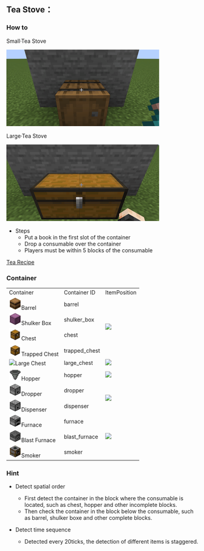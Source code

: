 ## Tea Stove：

### How to

Small·Tea Stove

![how to use tea stove](../../mc_icon/tea_room/tea_stove.gif)

[//]: # (<img src="./mc_icon/tea_room/tea_stove.gif">)

Large·Tea Stove

![how to use tea stove large](../../mc_icon/tea_room/tea_stove_large.gif)

[//]: # (<img src="./mc_icon/tea_room/tea_stove_large.gif">)

* Steps
  * Put a book in the first slot of the container
  * Drop a consumable over the container
  * Players must be within 5 blocks of the consumable

[Tea Recipe](/en_us/tea_room/tea_recipe.md)

### Container

<table>
	<tablebody>
		<tr>
			<td>Container</td>
			<td>Container ID</td>
			<td>ItemPosition</td>
		</tr>
		<tr>
            <td><img src="./mc_icon/decorations/barrel.png">Barrel</td>
			<td>barrel</td>
			<td rowspan="4"><img src="./mc_icon/tea_room/pos_barrel.png"></td>
		</tr>
		<tr>
            <td><img src="./mc_icon/decorations/shulker_box/shulker_box.png">Shulker Box</td>
			<td>shulker_box</td>
		</tr>
		<tr>
            <td><img src="./mc_icon/decorations/chest.png">Chest</td>
			<td>chest</td>
		</tr>
		<tr>
            <td><img src="./mc_icon/redstone/trapped_chest.png">Trapped Chest</td>
			<td>trapped_chest</td>
		</tr>
		<tr>
            <td><img src="./mc_icon/decorations/large_chest.png">Large Chest</td>
			<td>large_chest</td>
			<td><img src="./mc_icon/tea_room/pos_large_chest.png"></td>
		</tr>
		<tr>
            <td><img src="./mc_icon/redstone/hopper.png">Hopper</td>
			<td>hopper</td>
			<td><img src="./mc_icon/tea_room/pos_item_hopper.png"></td>
		</tr>
		<tr>
            <td><img src="./mc_icon/redstone/dropper.png">Dropper</td>
			<td>dropper</td>
			<td rowspan="2"><img src="./mc_icon/tea_room/pos_dropper.png"></td>
		</tr>
		<tr>
            <td><img src="./mc_icon/redstone/dispenser.png">Dispenser</td>
			<td>dispenser</td>
		</tr>
		<tr>
            <td><img src="./mc_icon/decorations/furnace.png">Furnace</td>
			<td>furnace</td>
			<td rowspan="3"><img src="./mc_icon/tea_room/pos_furnace.png"></td>
		</tr>
		<tr>
            <td><img src="./mc_icon/decorations/blast_furnace.png">Blast Furnace</td>
			<td>blast_furnace</td>
		</tr>
		<tr>
            <td><img src="./mc_icon/decorations/smoker.png">Smoker</td>
			<td>smoker</td>
		</tr>
	</tablebody>
</table>

### Hint

* Detect spatial order
   * First detect the container in the block where the consumable is located, such as chest, hopper and other incomplete blocks.
   * Then check the container in the block below the consumable, such as barrel, shulker boxe and other complete blocks.

* Detect time sequence
   * Detected every 20ticks, the detection of different items is staggered.




